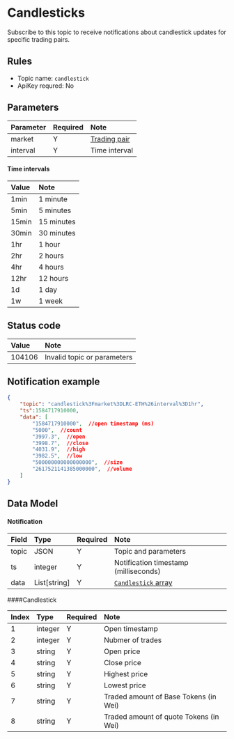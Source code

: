 # Candlesticks

Subscribe to this topic to receive notifications about candlestick updates for specific trading pairs.



## Rules

- Topic name: `candlestick`
- ApiKey requred: No


## Parameters

|  Parameter | Required |                Note                |
| :---- | :---| :--------------------------------- |
| market |  Y |[Trading pair](../dex_apis/getMarkets.md)| 
| interval |  Y |Time interval|

#### Time intervals

| Value  |  Note  |
| :--- | :---- |
| 1min  | 1 minute  |
| 5min  | 5 minutes  |
| 15min | 15 minutes |
| 30min | 30 minutes |
|  1hr  | 1 hour  |
|  2hr  | 2 hours  |
|  4hr  | 4 hours |
| 12hr  | 12 hours |
|  1d   |  1 day   |
|  1w   |  1 week   |



## Status code

| Value |                   Note                   |
| :---- | :--------------------------------------- |
| 104106 | Invalid topic or parameters|

## Notification example

```json
{
    "topic": "candlestick%3Fmarket%3DLRC-ETH%26interval%3D1hr",
    "ts":1584717910000,
    "data": [
        "1584717910000",  //open timestamp (ms)
        "5000",  //count
        "3997.3",  //open
        "3998.7",  //close
        "4031.9",  //high
        "3982.5",  //low
        "500000000000000000",  //size
        "2617521141385000000",  //volume
    ]
}
```

## Data Model

#### Notification

| Field  |             Type              | Required |       Note       |    
| :--- | :--------------------------- | :------ | :-------------- | 
| topic |       JSON        |    Y    | Topic and parameters |  
|  ts   |            integer            |    Y    | Notification timestamp (milliseconds) |      
| data  | List\[string]|    Y    | [`Candlestick` array](#candlestick) |      

####<span id= "candlestick">Candlestick</span>

| Index  |  Type   | Required |               Note                |        
| :------ | :----- | :------ | :------------------------------- | 
|    1     | integer |    Y    |            Open timestamp             |     
|    2     | integer |    Y    |             Nubmer of trades              |         
|    3     | string  |    Y    |             Open price              |      
|    4     | string  |    Y    |             Close price              |       
|    5     | string  |    Y    |              Highest price               |       
|    6     | string  |    Y    |              Lowest price               |      
|    7     | string  |    Y    | Traded amount of Base Tokens (in Wei)| 
|    8     | string  |    Y    | Traded amount of quote Tokens (in Wei) | 
